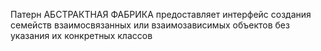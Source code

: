 Патерн АБСТРАКТНАЯ ФАБРИКА предоставляет интерфейс создания
семейств взаимосвязанных или взаимозависимых объектов
без указания их конкретных классов